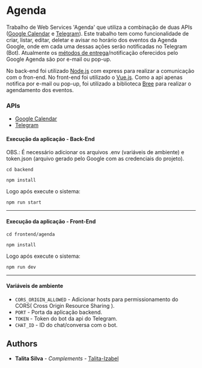 # Agenda

Trabalho de Web Services 'Agenda' que utiliza a combinação de duas APIs ([Google Calendar](https://developers.google.com/calendar/api/guides/overview) e [Telegram](https://core.telegram.org/bots/api)). Este trabalho tem como funcionalidade de criar, listar, editar, deletar e avisar no horário dos eventos da Agenda Google, onde em cada uma dessas ações serão notificadas no Telegram (Bot). Atualmente os [métodos de entrega](https://developers.google.com/calendar/api/concepts/reminders?hl=en)/notificação oferecidos pelo Google Agenda são por e-mail ou pop-up.

No back-end foi utilizado [Node.js](https://nodejs.org/en/about/) com express para realizar a comunicação com o fron-end. No front-end foi utilizado o [Vue.js](https://vuejs.org/). Como a api apenas notifica por e-mail ou pop-up, foi utilizado a biblioteca [Bree](https://github.com/breejs/bree) para realizar o agendamento dos eventos.

### APIs
* [Google Calendar](https://developers.google.com/calendar/api/guides/overview)
* [Telegram](https://core.telegram.org/bots/api)

#### Execução da aplicação - Back-End

OBS.: É necessário adicionar os arquivos .env (variáveis de ambiente) e token.json (arquivo gerado pelo Google com as credenciais do projeto).

```shell
cd backend
```

```shell
npm install
```

Logo após execute o sistema:

```
npm run start
```

---

#### Execução da aplicação - Front-End

```shell
cd frontend/agenda
```

```shell
npm install
```

Logo após execute o sistema:

```
npm run dev
```

---


#### Variáveis de ambiente

* `CORS_ORIGIN_ALLOWED` - Adicionar hosts para permissionamento do CORS( Cross Origin Resource Sharing ).
* `PORT` - Porta da aplicação backend.
* `TOKEN` - Token do bot da api do Telegram.
* `CHAT_ID` - ID do chat/conversa com o bot.

## Authors

* **Talita Silva** - *Complements* - [Talita-Izabel](https://github.com/Talita-Izabel)